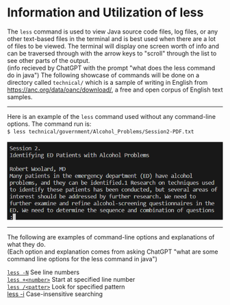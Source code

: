 # Information and Utilization of less
The `less` command is used to view Java source code files, log files, or any other text-based files in the terminal and 
is best used when there are a lot of files to be viewed. The terminal will display one screen worth of info and can be traversed 
through with the arrow keys to "scroll" through the list to see other parts of the output.  
(info recieved by ChatGPT with the prompt "what does the less command do in java")
The following showcase of commands will be done on a directory called `technical/` which is a sample of writing in English 
from https://anc.org/data/oanc/download/, a free and open corpus of English text samples.  

---
Here is an example of the `less` command used without any command-line options. The command run is:\
`$ less technical/government/Alcohol_Problems/Session2-PDF.txt`  
\
![sa](lab3_less.png)

---
The following are examples of command-line options and explanations of what they do.  
(Each option and explanation comes from asking ChatGPT "what are some command line options for the less command in java")

 [`less -N`](lab3_less_-N.md) See line numbers  
 [`less +<number>`](lab3_less_+.md) Start at specified line number  
 [`less /<patter>`](lab3_less_pattern.md) Look for specified pattern  
 [less -i](lab3_less_-i.md) Case-insensitive searching  
